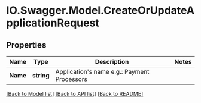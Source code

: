 # IO.Swagger.Model.CreateOrUpdateApplicationRequest
## Properties

Name | Type | Description | Notes
------------ | ------------- | ------------- | -------------
**Name** | **string** | Application&#x27;s name e.g.: Payment Processors | 

[[Back to Model list]](../README.md#documentation-for-models) [[Back to API list]](../README.md#documentation-for-api-endpoints) [[Back to README]](../README.md)

